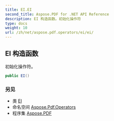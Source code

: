 ```yaml
---
title: EI.EI
second_title: Aspose.PDF for .NET API Reference
description: EI 构造函数。初始化操作符
type: docs
weight: 10
url: /zh/net/aspose.pdf.operators/ei/ei/
---
```

## EI 构造函数

初始化操作符。

```csharp
public EI()
```

### 另见

* 类 [EI](../)
* 命名空间 [Aspose.Pdf.Operators](../../../aspose.pdf.operators/)
* 程序集 [Aspose.PDF](../../../)